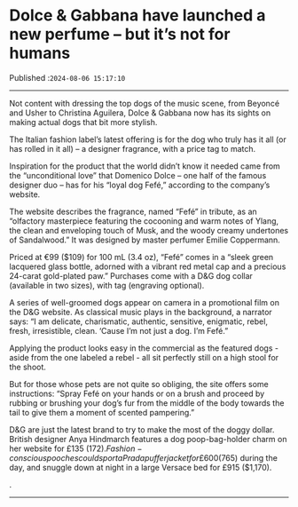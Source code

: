 # Dolce & Gabbana have launched a new perfume – but it’s not for humans

Published :`2024-08-06 15:17:10`

---

Not content with dressing the top dogs of the music scene, from Beyoncé and Usher to Christina Aguilera, Dolce & Gabbana now has its sights on making actual dogs that bit more stylish.

The Italian fashion label’s latest offering is for the dog who truly has it all (or has rolled in it all) – a designer fragrance, with a price tag to match.

Inspiration for the product that the world didn’t know it needed came from the “unconditional love” that Domenico Dolce – one half of the famous designer duo – has for his “loyal dog Fefé,” according to the company’s website.

The website describes the fragrance, named “Fefé” in tribute, as an “olfactory masterpiece featuring the cocooning and warm notes of Ylang, the clean and enveloping touch of Musk, and the woody creamy undertones of Sandalwood.” It was designed by master perfumer Emilie Coppermann.

Priced at €99 ($109) for 100 mL (3.4 oz), “Fefé” comes in a “sleek green lacquered glass bottle, adorned with a vibrant red metal cap and a precious 24-carat gold-plated paw.” Purchases come with a D&G dog collar (available in two sizes), with tag (engraving optional).

A series of well-groomed dogs appear on camera in a promotional film on the D&G website. As classical music plays in the background, a narrator says: “I am delicate, charismatic, authentic, sensitive, enigmatic, rebel, fresh, irresistible, clean. ‘Cause I’m not just a dog. I’m Fefé.”

Applying the product looks easy in the commercial as the featured dogs - aside from the one labeled a rebel - all sit perfectly still on a high stool for the shoot.

But for those whose pets are not quite so obliging, the site offers some instructions: “Spray Fefé on your hands or on a brush and proceed by rubbing or brushing your dog’s fur from the middle of the body towards the tail to give them a moment of scented pampering.”

D&G are just the latest brand to try to make the most of the doggy dollar. British designer Anya Hindmarch features a dog poop-bag-holder charm on her website for £135 ($172). Fashion-conscious pooches could sport a Prada puffer jacket for £600 ($765) during the day, and snuggle down at night in a large Versace bed for £915 ($1,170).

.

---

